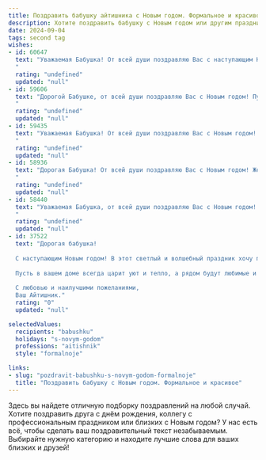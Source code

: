 ```yaml
---
title: Поздравить бабушку айтишника с Новым годом. Формальное и красивое
description: Хотите поздравить бабушку с Новым годом или другим праздником? Наш ИИ создаст незабываемое поздравление, а вы обязательно выделитесь среди других.  
date: 2024-09-04
tags: second tag
wishes:
- id: 60647
  text: "Уважаемая Бабушка! От всей души поздравляю Вас с наступающим Новым годом! Желаю Вам крепкого здоровья,  мира, благополучия и, конечно же,  счастья. Пусть этот год принесет Вам только позитивные эмоции и  радость от общения с близкими.
  "
  rating: "undefined"
  updated: "null"
- id: 59606
  text: "Дорогой Бабушке, от всей души поздравляю Вас с Новым годом! Пусть этот год принесет Вам крепкое здоровье, мир, радость и множество приятных моментов. Желаю, чтобы рядом всегда были любимые люди, а  все задуманное легко воплощалось в жизнь. С Новым годом!
  "
  rating: "undefined"
  updated: "null"
- id: 59435
  text: "Уважаемая Бабушка! От всей души поздравляю Вас с Новым годом! Желаю Вам крепкого здоровья, семейного благополучия и чтобы в новом году все Ваши желания исполнились. Пусть этот год станет для Вас ярким и счастливым!
  "
  rating: "undefined"
  updated: "null"
- id: 58936
  text: "Дорогая Бабушка! От всей души поздравляю Вас с Новым годом! Желаю Вам крепкого здоровья, благополучия,  неиссякаемого оптимизма и радостных моментов в новом году. Пусть он принесет Вам только добрые вести и исполнения всех желаний. С Новым годом!
  "
  rating: "undefined"
  updated: "null"
- id: 58440
  text: "Уважаемая Бабушка, от всей души поздравляю Вас с Новым годом! Желаю Вам крепкого здоровья, семейного благополучия, радости и тепла в предстоящем году. Пусть этот Новый год принесет Вам много приятных моментов, а работа в сфере IT приносит Вам удовольствие и признание. С наступающим!
  "
  rating: "undefined"
  updated: "null"
- id: 37522
  text: "Дорогая бабушка!
  
  С наступающим Новым годом! В этот светлый и волшебный праздник хочу пожелать вам крепкого здоровья, счастья и благополучия. Пусть каждый день нового года приносит радость и вдохновение, а все мечты сбываются.
  
  Пусть в вашем доме всегда царит уют и тепло, а рядом будут любимые и родные люди. Я благодарен вам за ту поддержку и мудрость, которые вы щедро делите со мной. Вы — наше самое главное сокровище.
  
  С любовью и наилучшими пожеланиями,
  Ваш Айтишник."
  rating: "0"
  updated: "null"

selectedValues:
  recipients: "babushku"
  holidays: "s-novym-godom"
  professions: "aitishnik"
  style: "formalnoje"

links:
- slug: "pozdravit-babushku-s-novym-godom-formalnoje"
  title: "Поздравить бабушку с Новым годом. Формальное и красивое"
---
```


Здесь вы найдете отличную подборку поздравлений на любой случай. 
Хотите поздравить друга с днём рождения, коллегу с профессиональным праздником или близких с Новым годом? У нас есть всё, чтобы сделать ваш поздравительный текст незабываемым. Выбирайте нужную категорию и находите лучшие слова для ваших близких и друзей!
